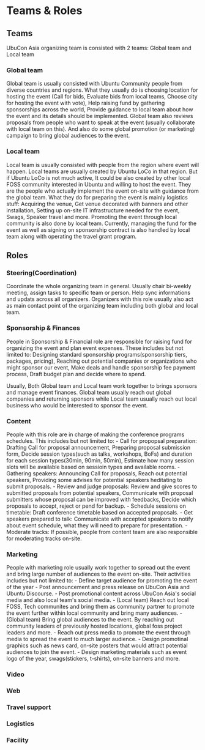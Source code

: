 # Teams & Roles

## Teams
UbuCon Asia organizing team is consisted with 2 teams: Global team and Local team

### Global team
Global team is usually consisted with Ubuntu Community people from diverse countries and regions. What they usually do is choosing location for hosting the event (Call for bids, Evaluate bids from local teams, Choose city for hosting the event with vote), Help raising fund by gathering sponsorships across the world, Provide guidance to local team about how the event and its details should be implemented. Global team also reviews proposals from people who want to speak at the event (usually collaborate with local team on this). And also do some global promotion (or marketing) campaign to bring global audiences to the event. 

### Local team
Local team is usually consisted with people from the region where event will happen. Local teams are usually created by Ubuntu LoCo in that region. But if Ubuntu LoCo is not much active, It could be also created by other local FOSS community interested in Ubuntu and willing to host the event. They are the people who actually implement the event on-site with guidance from the global team. What they do for preparing the event is mainly logistics stuff: Acquiring the venue, Get venue decorated with banners and other installation, Setting up on-site IT infrastructure needed for the event, Swags, Speaker travel and more. Promoting the event through local community is also done by local team. Currently, managing the fund for the event as well as signing on sponsorship contract is also handled by local team along with operating the travel grant program. 

## Roles

### Steering(Coordination)
Coordinate the whole organizing team in general. Usually chair bi-weekly meeting, assign tasks to specific team or person. Help sync informations and updats across all organizers. Organizers with this role usually also act as main contact point of the organizing team including both global and local team.

### Sponsorship & Finances
People in Sponsorship & Financial role are responsible for raising fund for organizing the event and plan event expenses. These includes but not limited to: Designing standard sponsorship programs(sponsorship tiers, packages, pricing), Reaching out potential companies or organizations who might sponsor our event, Make deals and handle sponsorship fee payment process, Draft budget plan and decide where to spend.

Usually, Both Global team and Local team work together to brings sponsors and manage event finances. Global team usually reach out global companies and returning sponsors while Local team usually reach out local business who would be interested to sponsor the event.

### Content
People with this role are in charge of making the conference programs schedules. This includes but not limited to:
    - Call for propopsal preparation: Drafting Call for proposal announcement, Preparing proposal submission form, Decide session types(such as talks, workshops, BoFs) and duration for each session types(30min, 90min, 50min), Estimate how many session slots will be available based on sessioin types and available rooms.
    - Gathering speakers: Announcing Call for proposals, Reach out potential speakers, Providing some advises for potential speakers heditating to submit proposals.
    - Review and judge proposals: Review and give scores to submitted proposals from potential speakers, Communicate with proposal submitters whose proposal can be improved with feedbacks, Decide which proposals to accept, reject or pend for backup.
    - Schedule sessions on timetable: Draft conference timetable based on accepted proposals.
    - Get speakers prepared to talk: Communicate with accepted speakers to notify about event schedule, what they will need to prepare for presentation.
    - Moderate tracks: If possible, people from content team are also responsible for moderating tracks on-site.

### Marketing
People with marketing role usually work together to spread out the event and bring large number of audiences to the event on-site. Their activities includes but not limited to:
    - Define target audience for promoting the event of the year
    - Post announcement and press release on UbuCon Asia and Ubuntu Discourse.
    - Post promotional content across UbuCon Asia's social media and also local team's social media.
    - (Local team) Reach out local FOSS, Tech communites and bring them as community partner to promote the event further within local community and bring many audiences.
    - (Global team) Bring global audiences to the event. By reaching out community leaders of previously hosted locations, global foss project leaders and more.
    - Reach out press media to promote the event through media to spread the event to much larger audience.
    - Design promotinal graphics such as news card, on-site posters that would attract potential audiences to join the event.
    - Design marketing materials such as event logo of the year, swags(stickers, t-shirts), on-site banners and more.

### Video

### Web

### Travel support

### Logistics

### Facility
